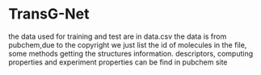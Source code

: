 # TransG-Net
the data used for training and test are in data.csv
the data is from pubchem,due to the copyright we just list the id of molecules in the file, some methods getting the structures information. descriptors, computing properties and experiment properties can be find in pubchem site

